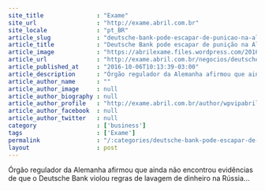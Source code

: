 ```yaml
---
site_title               : "Exame"
site_url                 : "http://exame.abril.com.br"
site_locale              : "pt_BR"
article_slug             : "deutsche-bank-pode-escapar-de-punicao-na-alemanha"
article_title            : "Deutsche Bank pode escapar de punição na Alemanha"
article_image            : "https://abrilexame.files.wordpress.com/2016/10/size_960_16_9_dbank1.jpg?quality=70&strip=all&w=960"
article_url              : "http://exame.abril.com.br/negocios/deutsche-pode-escapar-de-punicao-na-alemanha/"
article_published_at     : "2016-10-06T10:13:39-03:00"
article_description      : "Órgão regulador da Alemanha afirmou que ainda não encontrou evidências de que o Deutsche Bank violou regras de lavagem de dinheiro na Rússia..."
article_author_name      : ""
article_author_image     : null
article_author_biography : null
article_author_profile   : "http://exame.abril.com.br/author/wpvipabril/"
article_author_facebook  : null
article_author_twitter   : null
category                 : ['business']
tags                     : ['Exame']
permalink                : "/:categories/deutsche-bank-pode-escapar-de-punicao-na-alemanha/"
layout                   : post
---
```


Órgão regulador da Alemanha afirmou que ainda não encontrou evidências de que o Deutsche Bank violou regras de lavagem de dinheiro na Rússia...
